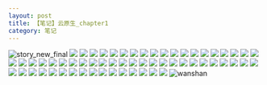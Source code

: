 ```yaml
---
layout: post
title: 【笔记】云原生_chapter1
category: 笔记
---
```

![story_new_final](http://rdr022gcy.hd-bkt.clouddn.com/img/story_new_final_0322.png)
![](http://rdr022gcy.hd-bkt.clouddn.com/img/docker-0320-1.png)
![](http://rdr022gcy.hd-bkt.clouddn.com/img/docker-0320-2.png)
![](http://rdr022gcy.hd-bkt.clouddn.com/img/docker-0320-3.png)
![](http://rdr022gcy.hd-bkt.clouddn.com/img/docker-0320-4.png)
![](http://rdr022gcy.hd-bkt.clouddn.com/img/docker-0320-5.png)
![](http://rdr022gcy.hd-bkt.clouddn.com/img/docker-0320-6.png)
![](http://rdr022gcy.hd-bkt.clouddn.com/img/docker-0320-7.png)
![](http://rdr022gcy.hd-bkt.clouddn.com/img/docker-0320-8.png)
![](http://rdr022gcy.hd-bkt.clouddn.com/img/docker-0320-9.png)
![](http://rdr022gcy.hd-bkt.clouddn.com/img/docker-0320-chapter1-1.png)
![](http://rdr022gcy.hd-bkt.clouddn.com/img/docker-0320-chapter1-2.png)
![](http://rdr022gcy.hd-bkt.clouddn.com/img/docker-0320-chapter1-3.png)
![](http://rdr022gcy.hd-bkt.clouddn.com/img/docker-0320-chapter1-4.png)
![](http://rdr022gcy.hd-bkt.clouddn.com/img/docker-0320-chapter1-5.png)
![](http://rdr022gcy.hd-bkt.clouddn.com/img/docker-0320-chapter1-6.png)
![](http://rdr022gcy.hd-bkt.clouddn.com/img/docker-0320-chapter1-7.png)
![](http://rdr022gcy.hd-bkt.clouddn.com/img/docker-0320-chapter1-8.png)
![](http://rdr022gcy.hd-bkt.clouddn.com/img/docker-0320-chapter1-9.png)
![](http://rdr022gcy.hd-bkt.clouddn.com/img/docker-0320-chapter1-10.png)
![](http://rdr022gcy.hd-bkt.clouddn.com/img/docker-0320-chapter1-11.png)
![](http://rdr022gcy.hd-bkt.clouddn.com/img/docker-0320-chapter1-12.png)
![](http://rdr022gcy.hd-bkt.clouddn.com/img/docker-0320-chapter1-13.png)
![](http://rdr022gcy.hd-bkt.clouddn.com/img/docker-0320-chapter1-14.png)
![](http://rdr022gcy.hd-bkt.clouddn.com/img/docker-0320-chapter1-15.png)
![](http://rdr022gcy.hd-bkt.clouddn.com/img/docker-0320-chapter1-16.png)
![](http://rdr022gcy.hd-bkt.clouddn.com/img/docker-0320-chapter1-17.png)
![](http://rdr022gcy.hd-bkt.clouddn.com/img/docker-0320-chapter1-18.png)
![](http://rdr022gcy.hd-bkt.clouddn.com/img/docker-0320-chapter1-19.png)
![](http://rdr022gcy.hd-bkt.clouddn.com/img/docker-0320-chapter1-20.png)
![](http://rdr022gcy.hd-bkt.clouddn.com/img/docker-0320-chapter1-21.png)
![](http://rdr022gcy.hd-bkt.clouddn.com/img/docker-0320-chapter1-22.png)
![](http://rdr022gcy.hd-bkt.clouddn.com/img/docker-0320-chapter1-23.png)
![](http://rdr022gcy.hd-bkt.clouddn.com/img/docker-0320-chapter1-24.png)
![](http://rdr022gcy.hd-bkt.clouddn.com/img/docker-0320-chapter1-25.png)
![](http://rdr022gcy.hd-bkt.clouddn.com/img/docker-0320-chapter1-26.png)
![](http://rdr022gcy.hd-bkt.clouddn.com/img/docker-0320-chapter1-27.png)
![](http://rdr022gcy.hd-bkt.clouddn.com/img/docker-0320-chapter1-28.png)
![](http://rdr022gcy.hd-bkt.clouddn.com/img/docker-0320-chapter1-29.png)
![](http://rdr022gcy.hd-bkt.clouddn.com/img/docker-0320-chapter1-30.png)
![](http://rdr022gcy.hd-bkt.clouddn.com/img/docker-0320-chapter1-31.png)
![](http://rdr022gcy.hd-bkt.clouddn.com/img/docker-0320-chapter1-32.png)
![](http://rdr022gcy.hd-bkt.clouddn.com/img/docker-0320-chapter1-33.png)
![](http://rdr022gcy.hd-bkt.clouddn.com/img/docker-0320-chapter1-34.png)
![](http://rdr022gcy.hd-bkt.clouddn.com/img/docker-0320-chapter1-35.png)
![](http://rdr022gcy.hd-bkt.clouddn.com/img/docker-0320-chapter1-36.png)
![](http://rdr022gcy.hd-bkt.clouddn.com/img/docker-0320-chapter1-37.png)
![](http://rdr022gcy.hd-bkt.clouddn.com/img/docker-0320-chapter1-38.png)
![](http://rdr022gcy.hd-bkt.clouddn.com/img/docker-0320-chapter1-39.png)
![](http://rdr022gcy.hd-bkt.clouddn.com/img/docker-0320-chapter1-40.png)
![](http://rdr022gcy.hd-bkt.clouddn.com/img/docker-0320-chapter1-41.png)
![](http://rdr022gcy.hd-bkt.clouddn.com/img/docker-0320-chapter1-42.png)
![](http://rdr022gcy.hd-bkt.clouddn.com/img/docker-0320-chapter1-43.png)
![](http://rdr022gcy.hd-bkt.clouddn.com/img/docker-0320-chapter1-44.png)
![](http://rdr022gcy.hd-bkt.clouddn.com/img/docker-0320-chapter1-45.png)
![](http://rdr022gcy.hd-bkt.clouddn.com/img/docker-0320-chapter1-46.png)
![](http://rdr022gcy.hd-bkt.clouddn.com/img/docker-0320-chapter1-47.png)
![](http://rdr022gcy.hd-bkt.clouddn.com/img/docker-0320-chapter1-48.png)
![](http://rdr022gcy.hd-bkt.clouddn.com/img/docker-0320-chapter1-49.png)
![](http://rdr022gcy.hd-bkt.clouddn.com/img/docker-0320-chapter1-50.png)
![](http://rdr022gcy.hd-bkt.clouddn.com/img/docker-0320-chapter1-51.png)
![wanshan](http://rdr022gcy.hd-bkt.clouddn.com/img/wanshan.png)
